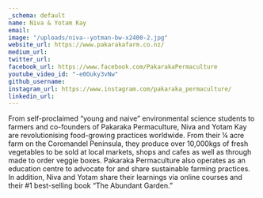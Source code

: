 ```yaml
---
_schema: default
name: Niva & Yotam Kay
email: 
image: "/uploads/niva--yotman-bw-x2400-2.jpg"
website_url: https://www.pakarakafarm.co.nz/
medium_url: 
twitter_url: 
facebook_url: https://www.facebook.com/PakarakaPermaculture
youtube_video_id: "-e0Ouky3vNw"
github_username: 
instagram_url: https://www.instagram.com/pakaraka_permaculture/
linkedin_url: 
---
```


From self-proclaimed “young and naive” environmental science students to farmers and co-founders of Pakaraka Permaculture, Niva and Yotam Kay are revolutionising food-growing practices worldwide. From their ¼ acre farm on the Coromandel Peninsula, they produce over 10,000kgs of fresh vegetables to be sold at local markets, shops and cafes as well as through made to order veggie boxes. Pakaraka Permaculture also operates as an education centre to advocate for and share sustainable farming practices. In addition, Niva and Yotam share their learnings via online courses and their \#1 best-selling book “The Abundant Garden.”
